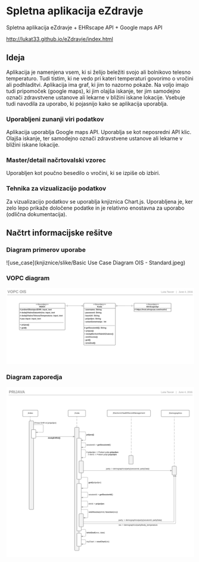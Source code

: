 # Spletna aplikacija eZdravje
Spletna aplikacija eZdravje + EHRscape API + Google maps API

  http://lukat33.github.io/eZdravje/index.html

## Ideja
Aplikacija je namenjena vsem, ki si želijo beležiti svojo ali bolnikovo telesno temperaturo. Tudi tistim, ki ne vedo pri kateri temperaturi govorimo o vročini ali podhladitvi. Aplikacija ima graf, ki jim to nazorno pokaže. Na voljo imajo tudi pripomoček (google maps), ki jim olajša iskanje, ter jim samodejno označi zdravstvene ustanove ali lekarne v bližini iskane lokacije. Vsebuje tudi navodila za uporabo, ki pojasnijo kako se aplikacija uporablja.

### Uporabljeni zunanji viri podatkov
Aplikacija uporablja Google maps API. Uporablja se kot neposredni API klic. Olajša iskanje, ter samodejno označi zdravstvene ustanove ali lekarne v bližini iskane lokacije.

### Master/detail načrtovalski vzorec
Uporabljen kot poučno besedilo o vročini, ki se izpiše ob izbiri.

### Tehnika za vizualizacijo podatkov
Za vizualizacijo podatkov se uporablja knjiznica Chart.js. Uporabljena je, ker zelo lepo prikaže določene podatke in je relativno enostavna za uporabo (odlična dokumentacija).

## Načtrt informacijske rešitve

### Diagram primerov uporabe
![use_case](knjiznice/slike/Basic Use Case Diagram OIS - Standard.jpeg)

### VOPC diagram
![vopc](knjiznice/slike/vopc.jpg)

### Diagram zaporedja
![bsd](knjiznice/slike/bsd.jpg)